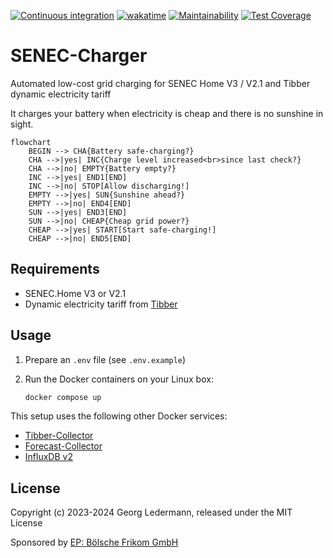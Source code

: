 [![Continuous integration](https://github.com/solectrus/senec-charger/actions/workflows/push.yml/badge.svg)](https://github.com/solectrus/senec-charger/actions/workflows/push.yml)
[![wakatime](https://wakatime.com/badge/user/697af4f5-617a-446d-ba58-407e7f3e0243/project/018c5239-d626-4755-b81b-a7c7006ebabb.svg)](https://wakatime.com/badge/user/697af4f5-617a-446d-ba58-407e7f3e0243/project/018c5239-d626-4755-b81b-a7c7006ebabb)
[![Maintainability](https://api.codeclimate.com/v1/badges/6280d80e9b7336b614bb/maintainability)](https://codeclimate.com/repos/65775403feb13f15432f92cd/maintainability)
[![Test Coverage](https://api.codeclimate.com/v1/badges/6280d80e9b7336b614bb/test_coverage)](https://codeclimate.com/repos/65775403feb13f15432f92cd/test_coverage)

# SENEC-Charger

Automated low-cost grid charging for SENEC Home V3 / V2.1 and Tibber dynamic electricity tariff

It charges your battery when electricity is cheap and there is no sunshine in sight.

```mermaid
flowchart
    BEGIN --> CHA{Battery safe-charging?}
    CHA -->|yes| INC{Charge level increased<br>since last check?}
    CHA -->|no| EMPTY{Battery empty?}
    INC -->|yes| END1[END]
    INC -->|no| STOP[Allow discharging!]
    EMPTY -->|yes| SUN{Sunshine ahead?}
    EMPTY -->|no| END4[END]
    SUN -->|yes| END3[END]
    SUN -->|no| CHEAP{Cheap grid power?}
    CHEAP -->|yes| START[Start safe-charging!]
    CHEAP -->|no| END5[END]
```

## Requirements

- SENEC.Home V3 or V2.1
- Dynamic electricity tariff from [Tibber](https://tibber.com)

## Usage

1. Prepare an `.env` file (see `.env.example`)

2. Run the Docker containers on your Linux box:

   ```bash
   docker compose up
   ```

This setup uses the following other Docker services:

- [Tibber-Collector](https://github.com/solectrus/tibber-collector)
- [Forecast-Collector](https://github.com/solectrus/forecast-collector)
- [InfluxDB v2](https://hub.docker.com/_/influxdb)

## License

Copyright (c) 2023-2024 Georg Ledermann, released under the MIT License

Sponsored by [EP: Bölsche Frikom GmbH](https://www.ep.de/boelsche)
